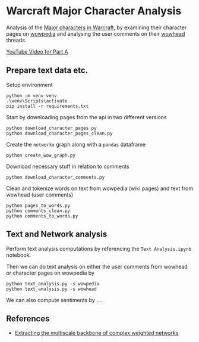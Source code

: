 # Warcraft Major Character Analysis
Analysis of the [Major characters in Warcraft](https://wowpedia.fandom.com/wiki/Major_characters), by examining their character pages on [wowpedia](https://wowpedia.fandom.com/wiki/Wowpedia) and analysing the user comments on their [wowhead](https://www.wowhead.com/) threads.



[YouTube Video for Part A](https://www.youtube.com/watch?v=JJx5f5nSYfs)


## Prepare text data etc.
Setup environment
```
python -m venv venv
.\venv\Scripts\activate
pip install -r requirements.txt
```
Start by downloading pages from the api in two different versions
```
python download_character_pages.py
python download_character_pages_clean.py
```
Create the `networkx` graph along with a `pandas` dataframe
```
python create_wow_graph.py
```
Download necessary stuff in relation to comments
```
python download_character_comments.py
```
Clean and tokenize words on text from wowpedia (wiki pages) and text from wowhead (user comments)
```
python pages_to_words.py
python comments_clean.py
python comments_to_words.py
```

## Text and Network analysis
Perform text analysis computations by referencing the `Text Analysis.ipynb` notebook.

Then we can do text analysis on either the user comments from wowhead or character pages on wowpedia by
```
python text_analysis.py -s wowpedia
python text_analysis.py -s wowhead
```

We can also compute sentiments by ....


## References
- [Extracting the multiscale backbone of complex
weighted networks](https://www.pnas.org/content/pnas/106/16/6483.full.pdf)
